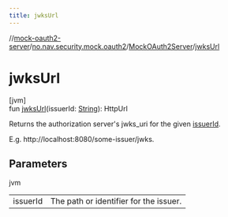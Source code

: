 ```yaml
---
title: jwksUrl
---
```

//[mock-oauth2-server](../../../index.html)/[no.nav.security.mock.oauth2](../index.html)/[MockOAuth2Server](index.html)/[jwksUrl](jwks-url.html)



# jwksUrl



[jvm]\
fun [jwksUrl](jwks-url.html)(issuerId: [String](https://kotlinlang.org/api/latest/jvm/stdlib/kotlin/-string/index.html)): HttpUrl



Returns the authorization server's jwks_uri for the given [issuerId](jwks-url.html).



E.g. http://localhost:8080/some-issuer/jwks.



## Parameters


jvm

| | |
|---|---|
| issuerId | The path or identifier for the issuer. |




